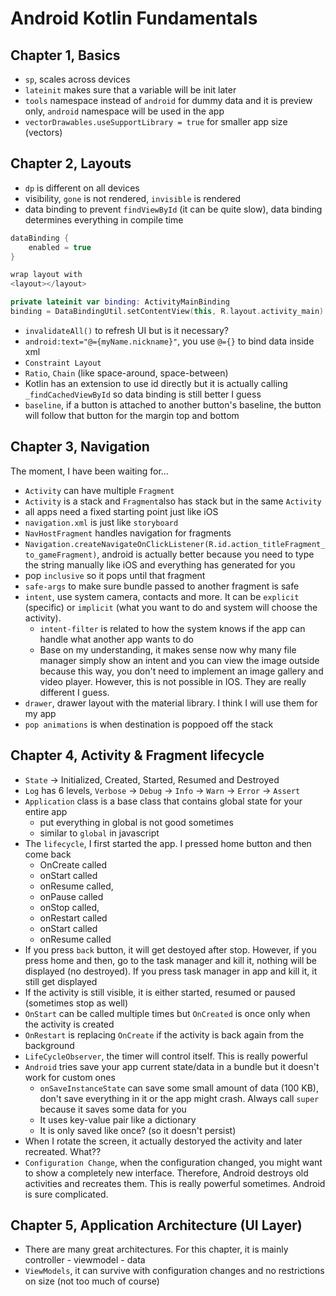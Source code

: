 # Android Kotlin Fundamentals
## Chapter 1, Basics
- `sp`, scales across devices
- `lateinit` makes sure that a variable will be init later
- `tools` namespace instead of `android` for dummy data and it is preview only, `android` namespace will be used in the app
- `vectorDrawables.useSupportLibrary = true` for smaller app size (vectors)

## Chapter 2, Layouts
- `dp` is different on all devices
- visibility, `gone` is not rendered, `invisible` is rendered
- data binding to prevent `findViewById` (it can be quite slow), data binding determines everything in compile time
~~~kotlin
dataBinding {
    enabled = true
}

wrap layout with
<layout></layout>

private lateinit var binding: ActivityMainBinding
binding = DataBindingUtil.setContentView(this, R.layout.activity_main)
~~~
- `invalidateAll()` to refresh UI but is it necessary?
- `android:text="@={myName.nickname}"`, you use `@={}` to bind data inside xml
- `Constraint Layout`
- `Ratio`, `Chain` (like space-around, space-between)
- Kotlin has an extension to use id directly but it is actually calling `_findCachedViewById` so data binding is still better I guess
- `baseline`, if a button is attached to another button's baseline, the button will follow that button for the margin top and bottom

## Chapter 3, Navigation
The moment, I have been waiting for...
- `Activity` can have multiple `Fragment`
- `Activity` is a stack and `Fragment`also has stack but in the same `Activity`
- all apps need a fixed starting point just like iOS
- `navigation.xml` is just like `storyboard`
- `NavHostFragment` handles navigation for fragments
- `Navigation.createNavigateOnClickListener(R.id.action_titleFragment_to_gameFragment)`, android is actually better because you need to type the string manually like iOS and everything has generated for you
- pop `inclusive` so it pops until that fragment
- `safe-args` to make sure bundle passed to another fragment is safe
- `intent`, use system camera, contacts and more. It can be `explicit` (specific) or `implicit` (what you want to do and system will choose the activity).
    - `intent-filter` is related to how the system knows if the app can handle what another app wants to do
    - Base on my understanding, it makes sense now why many file manager simply show an intent and you can view the image outside because this way, you don't need to implement an image gallery and video player. However, this is not possible in IOS. They are really different I guess. 
- `drawer`, drawer layout with the material library. I think I will use them for my app
- `pop animations` is when destination is poppoed off the stack

## Chapter 4, Activity & Fragment lifecycle
- `State` -> Initialized, Created, Started, Resumed and Destroyed
- `Log` has 6 levels, `Verbose` -> `Debug` -> `Info` -> `Warn` -> `Error` -> `Assert`
- `Application` class is a base class that contains global state for your entire app
    - put everything in global is not good sometimes
    - similar to `global` in javascript
- The `lifecycle`, I first started the app. I pressed home button and then come back
    - OnCreate called
    - onStart called
    - onResume called,
    - onPause called
    - onStop called,
    - onRestart called
    - onStart called
    - onResume called
- If you press `back` button, it will get destoyed after stop. However, if you press home and then, go to the task manager and kill it, nothing will be displayed (no destroyed). If you press task manager in app and kill it, it still get displayed
- If the activity is still visible, it is either started, resumed or paused (sometimes stop as well)
- `OnStart` can be called multiple times but `OnCreated` is once only when the activity is created
- `OnRestart` is replacing `OnCreate` if the activity is back again from the background
- `LifeCycleObserver`, the timer will control itself. This is really powerful
- `Android` tries save your app current state/data in a bundle but it doesn't work for custom ones
    - `onSaveInstanceState` can save some small amount of data (100 KB), don't save everything in it or the app might crash. Always call `super` because it saves some data for you
    - It uses key-value pair like a dictionary
    - It is only saved like once? (so it doesn't persist)
- When I rotate the screen, it actually destoryed the activity and later recreated. What??
- `Configuration Change`, when the configuration changed, you might want to show a completely new interface. Therefore, Android destroys old activities and recreates them. This is really powerful sometimes. Android is sure complicated. 

## Chapter 5, Application Architecture (UI Layer)
- There are many great architectures. For this chapter, it is mainly controller - viewmodel - data
- `ViewModels`, it can survive with configuration changes and no restrictions on size (not too much of course)

